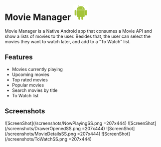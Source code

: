 # Movie Manager <img alt="Android" width="50px" src="https://github.com/devicons/devicon/blob/master/icons/android/android-original.svg"/>

Movie Manager is a Native Android app that consumes a Movie API and show a lists of movies to the user. Besides that, the user can select the movies they want to watch later, and add to a “To Watch” list.

## Features

* Movies currently playing
* Upcoming movies
* Top rated movies
* Popular movies
* Search movies by title
* To Watch list

## Screenshots
![ScreenShot](/screenshots/NowPlayingSS.png =207x444)
![ScreenShot](/screenshots/DrawerOpenedSS.png =207x444)
![ScreenShot](/screenshots/MovieDetailsSS.png =207x444)
![ScreenShot](/screenshots/ToWatchSS.png =207x444)
